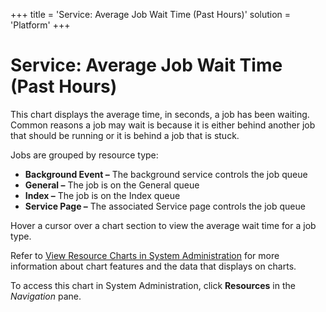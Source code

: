 +++
title = 'Service: Average Job Wait Time (Past Hours)'
solution = 'Platform'
+++

# Service: Average Job Wait Time (Past Hours)

This chart displays the average time, in seconds, a job has been
waiting. Common reasons a job may wait is because it is either behind
another job that should be running or it is behind a job that is stuck.

Jobs are grouped by resource type:

  - **Background Event –** The background service controls the job queue
  - **General –** The job is on the General queue
  - **Index –** The job is on the Index queue
  - **Service Page –** The associated Service page controls the job
    queue

Hover a cursor over a chart section to view the average wait time for a
job type.

Refer to [View Resource Charts in System
Administration](../Use_Cases/View_Resource_Charts_in_SystemAdmin.htm)
for more information about chart features and the data that displays on
charts.

To access this chart in System Administration, click **Resources** in
the *Navigation* pane.
